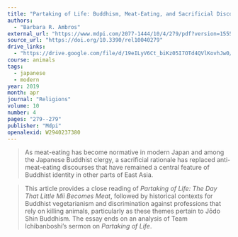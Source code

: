 ```yaml
---
title: "Partaking of Life: Buddhism, Meat-Eating, and Sacrificial Discourses of Gratitude in Contemporary Japan"
authors:
  - "Barbara R. Ambros"
external_url: "https://www.mdpi.com/2077-1444/10/4/279/pdf?version=1555987553"
source_url: "https://doi.org/10.3390/rel10040279"
drive_links:
  - "https://drive.google.com/file/d/19eILyV6Ct_biKz05I7OTd4QVlKovhJw0/view?usp=drivesdk"
course: animals
tags:
  - japanese
  - modern
year: 2019
month: apr
journal: "Religions"
volume: 10
number: 4
pages: "279--279"
publisher: "Mdpi"
openalexid: W2940237380
---
```


> As meat-eating has become normative in modern Japan and among the Japanese Buddhist clergy, a sacrificial rationale has replaced anti-meat-eating discourses that have remained a central feature of Buddhist identity in other parts of East Asia.

> This article provides a close reading of *Partaking of Life: The Day That Little Mii Becomes Meat*, followed by historical contexts for Buddhist vegetarianism and discrimination against professions that rely on killing animals, particularly as these themes pertain to Jōdo Shin Buddhism. The essay ends on an analysis of Team Ichibanboshi’s sermon on *Partaking of Life*.
